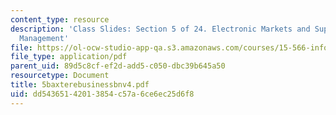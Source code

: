 ```yaml
---
content_type: resource
description: 'Class Slides: Section 5 of 24. Electronic Markets and Supply Change
  Management'
file: https://ol-ocw-studio-app-qa.s3.amazonaws.com/courses/15-566-information-technology-as-an-integrating-force-in-manufacturing-spring-2003/dd54365142013854c57a6ce6ec25d6f8_5baxterebusinessbnv4.pdf
file_type: application/pdf
parent_uid: 89d5c8cf-ef2d-add5-c050-dbc39b645a50
resourcetype: Document
title: 5baxterebusinessbnv4.pdf
uid: dd543651-4201-3854-c57a-6ce6ec25d6f8
---
```

